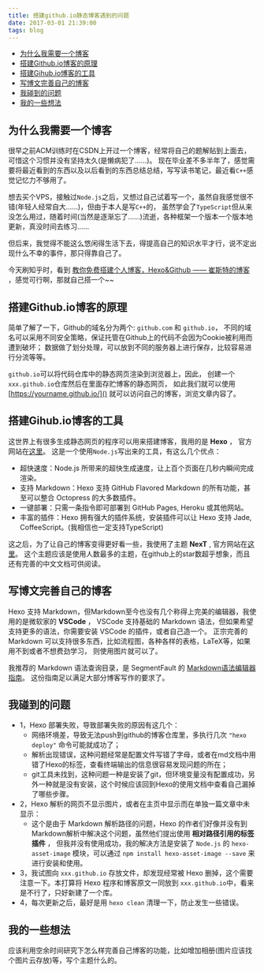 ```yaml
---
title: 搭建github.io静态博客遇到的问题
date: 2017-03-01 21:39:00
tags: blog
---
```


<!-- TOC -->

- [为什么我需要一个博客](#为什么我需要一个博客)
- [搭建Github.io博客的原理](#搭建githubio博客的原理)
- [搭建Gihub.io博客的工具](#搭建gihubio博客的工具)
- [写博文完善自己的博客](#写博文完善自己的博客)
- [我碰到的问题](#我碰到的问题)
- [我的一些想法](#我的一些想法)

<!-- /TOC -->

## 为什么我需要一个博客

很早之前ACM训练时在CSDN上开过一个博客，经常将自己的题解贴到上面去，可惜这个习惯并没有坚持太久(是懒病犯了……)。
现在毕业差不多半年了，感觉需要将最近看到的东西以及以后看到的东西总结总结，写写读书笔记，最近看`C++`感觉记忆力不够用了。

想去买个VPS，接触过`Node.js`之后，又想过自己试着写一个，虽然自我感觉很不错(年轻人经常自大……)，但由于本人是写`C++`的，
虽然学会了`TypeScript`但从来没怎么用过，随着时间(当然是逐渐忘了……)流逝，各种框架一个版本一个版本地更新，真没时间去练习……

但后来，我觉得不能这么悠闲得生活下去，得提高自己的知识水平才行，说不定出现什么不幸的事件，那只得靠自己了。

今天刷知乎时，看到
[教你免费搭建个人博客，Hexo&Github —— 崔斯特的博客](https://zhangslob.github.io/2017/02/28/%E6%95%99%E4%BD%A0%E5%85%8D%E8%B4%B9%E6%90%AD%E5%BB%BA%E4%B8%AA%E4%BA%BA%E5%8D%9A%E5%AE%A2%EF%BC%8CHexo-Github/)
，感觉可行啊，那就自己搭一个~~

## 搭建Github.io博客的原理

简单了解了一下，Github的域名分为两个: `github.com` 和 `github.io`，
不同的域名可以采用不同安全策略，保证托管在Github上的代码不会因为Cookie被利用而遭到破坏；
数据做了划分处理，可以放到不同的服务器上进行保存，比较容易进行分流等等。

`github.io`可以将代码仓库中的静态网页渲染到浏览器上，因此，
创建一个`xxx.github.io`仓库然后在里面存贮博客的静态网页，
如此我们就可以使用 [https://yourname.github.io/]() 就可以访问自己的博客，浏览文章内容了。


## 搭建Gihub.io博客的工具

这世界上有很多生成静态网页的程序可以用来搭建博客，我用的是 **Hexo** ， 官方网站在[这里](https://hexo.io/)。
这是一个使用`Node.js`写出来的工具，有这么几个优点：
+ 超快速度：Node.js 所带来的超快生成速度，让上百个页面在几秒内瞬间完成渲染。
+ 支持 Markdown：Hexo 支持 GitHub Flavored Markdown 的所有功能，甚至可以整合 Octopress 的大多数插件。
+ 一键部署：只需一条指令即可部署到 GitHub Pages, Heroku 或其他网站。
+ 丰富的插件：Hexo 拥有强大的插件系统，安装插件可以让 Hexo 支持 Jade, CoffeeScript。(我相信也一定支持TypeScript)

这之后，为了让自己的博客变得更好看一些，我使用了主题 **NexT** , 官方网站在[这里](http://theme-next.iissnan.com/)。
这个主题应该是使用人数最多的主题，在github上的star数超乎想象，而且还有完善的中文文档可供阅读。

## 写博文完善自己的博客

Hexo 支持 Markdown，但Markdown至今也没有几个称得上完美的编辑器，我使用的是微软家的 **VSCode** ，
VSCode 支持基础的 Markdown 语法，但如果希望支持更多的语法，你需要安装 VSCode 的插件，或者自己造一个。
正宗完善的 Markdown 可以支持很多东西，比如流程图，各种各样的表格，LaTeX等，如果用不到或者不想费劲学习，
则使用图片就可以了。

我推荐的 Markdown 语法查询目录，是 SegmentFault 的 [Markdown语法编辑器指南](https://segmentfault.com/markdown)。
这份指南足以满足大部分博客写作的要求了。

## 我碰到的问题

+ 1，Hexo 部署失败，导致部署失败的原因有这几个：
    - 网络环境差，导致无法push到github的博客仓库里，多执行几次 `"hexo deploy"` 命令可能就成功了；
    - 解析出现错误，这种问题经常是配置文件写错了字母，或者在md文档中用错了Hexo的标签，查看终端输出的信息很容易发现问题的所在；
    - git工具未找到，这种问题一种是安装了git，但环境变量没有配置成功，另外一种就是没有安装，这个时候应该回到Hexo的使用文档中查看自己漏掉了哪些步骤。
+ 2，Hexo 解析的网页不显示图片，或者在主页中显示而在单独一篇文章中未显示：
    - 这个是由于 Markdown 解析路径的问题，Hexo 的作者们好像并没有到Markdown解析中解决这个问题，虽然他们提出使用 **相对路径引用的标签插件** ， 但我并没有使用成功，我的解决方法是安装了 `Node.js` 的 `hexo-asset-image` 模块，可以通过 `npm install hexo-asset-image --save` 来进行安装和使用。
+ 3，我试图向 `xxx.github.io` 存放文件，却发现经常被 Hexo 删掉，这个需要注意一下。本打算将 Hexo 程序和博客原文一同放到 `xxx.github.io`中，看来是不行了，只好新建了一个库。
+ 4，每次更新之后，最好是用 `hexo clean` 清理一下，防止发生一些错误。
## 我的一些想法

应该利用空余时间研究下怎么样完善自己博客的功能，比如增加相册(图片应该找个图片云存放)等，写个主题什么的。